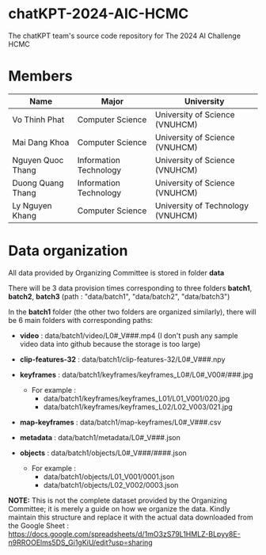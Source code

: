 # chatKPT-2024-AIC-HCMC
The chatKPT team's source code repository for The 2024 AI Challenge HCMC

# Members
| **Name**| **Major**| **University**|
|-|-|-|
| Vo Thinh Phat | Computer Science  | University of Science (VNUHCM) |
| Mai Dang Khoa | Computer Science  | University of Science (VNUHCM) |
| Nguyen Quoc Thang | Information Technology  | University of Science (VNUHCM) |
| Duong Quang Thang | Information Technology  | University of Science (VNUHCM) |
| Ly Nguyen Khang  | Computer Science | University of Technology (VNUHCM) |

# Data organization
All data provided by Organizing Committee is stored in folder **data**

There will be 3 data provision times corresponding to three folders **batch1**, **batch2**, **batch3** 
(path : "data/batch1", "data/batch2", "data/batch3")

In the **batch1** folder (the other two folders are organized similarly), there will be 6 main folders with corresponding paths:

- **video** : data/batch1/video/L0#_V###.mp4 (I don't push any sample video data into github because the storage is too large)

- **clip-features-32** : data/batch1/clip-features-32/L0#_V###.npy

- **keyframes** : data/batch1/keyframes/keyframes_L0#/L0#_V00#/###.jpg
    - For example :
        - data/batch1/keyframes/keyframes_L01/L01_V001/020.jpg
        - data/batch1/keyframes/keyframes_L02/L02_V003/021.jpg

- **map-keyframes** : data/batch1/map-keyframes/L0#_V###.csv

- **metadata** : data/batch1/metadata/L0#_V###.json

- **objects** : data/batch1/objects/L0#_V###/####.json
    - For example :
        - data/batch1/objects/L01_V001/0001.json
        - data/batch1/objects/L02_V002/0003.json

**NOTE:** This is not the complete dataset provided by the Organizing Committee; it is merely a guide on how we organize the data. Kindly maintain this structure and replace it with the actual data downloaded from the Google Sheet : https://docs.google.com/spreadsheets/d/1mO3zS79L1HMLZ-BLpyy8E-n9RROOElms5DS_Gi1gKiU/edit?usp=sharing

